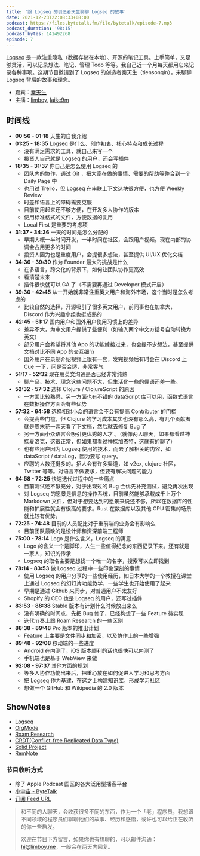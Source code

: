 ```yaml
---
title: '跟 Logseq 的创造者天生聊聊 Logseq 的故事'
date: 2021-12-23T22:08:33+08:00
podcast: https://files.bytetalk.fm/file/bytetalk/episode-7.mp3
podcast_duration: '98:15'
podcast_bytes: 141492268
episode: 7
---
```


[Logseq](https://logseq.com) 是一款注重隐私（数据存储在本地）、开源的笔记工具。上手简单，又足够灵活，可以记录想法、笔记、管理 Todo 等等。我自己近一个月每天都用它来记录各种事项。这期节目邀请到了 Logseq 的创造者秦天生（tiensonqin），来聊聊 Logseq 背后的故事和理念。

<!--more-->

- 嘉宾：[秦天生](http://twitter.com/tiensonqin)
- 主播：[limboy](http://twitter.com/lzyy), [laike9m](http://twitter.com/laike9m)

## 时间线

- **00:56 - 01:18** 天生的自我介绍
- **01:25 - 18:35** Logseq 是什么、创作初衷、核心特点和成长过程
  - 没有满足需求的工具，就自己来写一个
  - 投资人自己就是 Logseq 的用户，还会写插件
- **18:35 - 31:37** 你自己是怎么使用 Logseq 的
  - 团队内的协作，通过 Git ，把大家在做的事情、需要的帮助等整合到一个 Daily Page 中
  - 也用过 Trello，但 Logseq 在串联上下文这块很方便，也方便 Weekly Review
  - 时差和语言上的障碍需要克服
  - 目前使用起来还不够方便，在开发多人协作的版本
  - 使用标准格式的文件，方便数据的复用
  - Local First 是重要的考虑项
- **31:37 - 34:36** 一天的时间是怎么分配的
  - 早期大概一半时间开发，一半时间在社区，会跟用户视频。现在内部的协调会占用更多的时间
  - 投资人因为也是重度用户，会提很多想法，甚至提供 UI/UX 优化文档
- **34:36 - 39:30** 作为 Founder 最大的挑战是什么
  - 在多语言，跨文化的背景下，如何让团队协作更高效
  - 看清楚未来
  - 插件很快就可以 GA 了（不需要再通过 Developer 模式开启）
- **39:30 - 42:45** 从一开始就非常注重英文用户和海外市场，这个当时是怎么考虑的
  - 比较自然的选择，开源吸引了很多英文用户，前同事也在加拿大，Discord 作为兴趣小组也挺成熟的
- **42:45 - 51:17** 国内用户和国外用户使用习惯上的差异
  - 差异不大，为中文用户提供了些便利（如输入两个中文方括号自动转换为英文）
  - 部分用户会希望将其他 App 的功能嫁接过来，也会提不少想法，甚至提供文档对比不同 App 的交互细节
  - 国外用户在录制介绍视频上很有一套，发完视频后有时会在 Discord 上 Cue 一下，问是否合适，非常客气
- **51:17 - 52:32** 现在用英文沟通是否已经非常纯熟
  - 聊产品、技术、理念这些问题不大，但生活化一些的俚语还差一些。
- **52:32 - 57:32** 选择 Clojure / ClojureScript 的原因
  - 一方面比较熟悉，另一方面也有不错的 dataScript 库可以用，函数式语言在数据操作方面会有些优势
- **57:32 - 64:58** 选择相对小众的语言会不会有提高 Contributer 的门槛
  - 会提高些门槛，但 Clojure 的学习成本其实也没有那么高，有几个贡献者就是周末花一两天看了下文档，然后就去修复 Bug 了
  - 另一方面小众语言会吸引更优秀的人才 。（就像两人聊天，如果都看过神探夏洛克，这很正常，但如果都看过神探加杰特，这就有的聊了）
  - 也有些用户因为 Logseq 使用的技术，而去了解相关的内容，如 dataScript / dataLog，因为要写 query。
  - 应聘的人数还挺多的。招人会有许多渠道，如 v2ex, clojure 社区，Twitter 等等。对语言不做要求，但要有解决问题的能力
- **64:58 - 72:25** 快速迭代过程中的一些痛点
  - 目前测试还不够充分，对于出现过的 Bug 会优先补充测试，避免再次出现
  - 对 Logseq 的愿景是信息的操作系统，目前虽然能够承载成千上万个 Markdown 文件，但对于想要达到的愿景来说还不够，所以在数据库的性能和扩展性就会有很高的要求。Rust 在数据库以及其他 CPU 密集的场景就比较有优势。
- **72:25 - 74:48** 目前的人员配比对于重前端的业务会有影响么
  - 目前团队最缺的是设计师和资深前端工程师
- **75:00 - 78:14** Logo 是什么含义，Logseq 的寓意
  - Logo 的含义一个是脚印，人生一些值得纪念的东西记录下来。还有就是一家人，知识的传承
  - Logseq 的取名主要是想找一个唯一的名字，搜索可以立即找到
- **78:14 - 83:53** 做 Logseq 过程中一些印象深刻的事情
  - 使用 Logseq 的用户分享的一些使用经历，如日本大学的一个教授在课堂上通过 Logseq 的幻灯片功能教学，一些学生也开始使用了起来
  - 早期是通过 Github 来同步，对普通用户不太友好
  - Shopify 的 CEO 也是 Logseq 的用户，还写过插件
- **83:53 - 88:38** Stable 版本有计划什么时候放出来么
  - 没有明确的时间点，先把 Bug 修了，已经构想了一些 Feature 待实现
  - 迭代节奏上跟 Roam Research 的一些区别
- **88:38 - 89:48** Pro 版本的推出计划
  - Feature 上主要是文件同步和加密，以及协作上的一些增强
- **89:48 - 92:08** 移动端的一些进度
  - Android 在内测了，iOS 版本顺利的话也很快可以内测了
  - 手机端也是基于 WebView 来做
- **92:08 - 97:37** 其他方面的规划
  - 等多人协作功能出来后，把重心放在如何促进人学习和思考方面
  - 把 Logseq 作为基建，在这之上构建知识库，形成学习社区
  - 想做一个 GitHub 和 Wikipedia 的 2.0 版本

## ShowNotes

- [Logseq](https://logseq.com)
- [OrgMode](https://orgmode.org)
- [Roam Research](http://roamresearch.com)
- [CRDT(Conflict-free Replicated Data Type) ](https://crdt.tech)
- [Solid Project](https://solidproject.org)
- [RemNote](http://remnote.com)

### 节目收听方式

- 除了 Apple Podcast 国区的各大泛用型播客平台
- [小宇宙 - ByteTalk](https://www.xiaoyuzhoufm.com/podcast/6177bab6b69226ed16a3ed41)
- [订阅 Feed URL](https://bytetalk.fm/index.xml)

> 和不同的人聊天，会收获很多不同的东西，作为一个「老」程序员，我想跟不同领域的程序员们聊聊他们的故事、经历和感悟，或许也可以给正在收听的你一些启发。
>
> 欢迎在节目下方留言，如果你也有想聊的，可以邮件沟通：hi@limboy.me，一般会在两天内回复。
